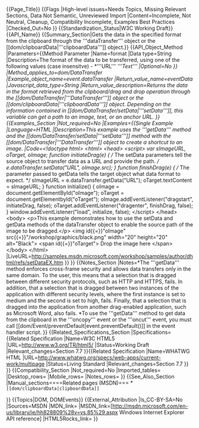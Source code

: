 {{Page_Title}}
{{Flags
|High-level issues=Needs Topics, Missing Relevant Sections, Data Not Semantic, Unreviewed Import
|Content=Incomplete, Not Neutral, Cleanup, Compatibility Incomplete, Examples Best Practices
|Checked_Out=No
}}
{{Standardization_Status|W3C Working Draft}}
{{API_Name}}
{{Summary_Section|Gets the data in the specified format from the clipboard through the '''dataTransfer''' object or the [[dom/clipboardData|'''clipboardData''']] object.}}
{{API_Object_Method
|Parameters={{Method Parameter
|Name=format
|Data type=String
|Description=The format of the data to be transferred, using one of the following values (case insensitve) -
*'''URL'''
*'''Text'''
|Optional=No
}}
|Method_applies_to=dom/DataTransfer
|Example_object_name=event.dataTransfer
|Return_value_name=eventData
|Javascript_data_type=String
|Return_value_description=Returns the data in the format retrieved from the clipboard/drag and drop operation through the [[dom/DataTransfer|'''DataTransfer''']] object or the [[dom/clipboardData|'''clipboardData''']] object. Depending on the information contained in [[dom/DataTransfer/setData|'''setData''']], this variable can get a path to an image, text, or an anchor URL.
}}
{{Examples_Section
|Not_required=No
|Examples={{Single Example
|Language=HTML
|Description=This example uses the '''getData''' method and the [[dom/DataTransfer/setData|'''setData''']] method with the [[dom/DataTransfer|'''DataTransfer''']] object to create a shortcut to an image.
|Code=&lt;!doctype html&gt;
&lt;html&gt;
 &lt;head&gt;
  &lt;script&gt;
var sImageURL, oTarget, oImage;
function initiateDrag(e) {
/*  The setData parameters tell the source object
   to transfer data as a URL and provide the path.  */
  e.dataTransfer.setData("URL", oImage.src);
}
function finishDrag(e) {
/*  The parameter passed to getData tells the target
    object what data format to expect.  */
  sImageURL = e.dataTransfer.getData("URL");
  oTarget.textContent = sImageURL;
}
function initialize() {
 oImage = document.getElementById("oImage");
 oTarget = document.getElementbyId("oTarget");
 oImage.addEventListener("dragstart", initiateDrag, false);
 oTarget.addEventListener("dragenter", finishDrag, false);
}
window.addEventListener("load", initialize, false);
  &lt;/script&gt;
 &lt;/head&gt;
 &lt;body&gt;
  &lt;p&gt;This example demonstrates how to use the setData and getData methods of the dataTransfer object to enable the source path of the image to be dragged.&lt;/p&gt;
  &lt;img id{{=}}"oImage" src{{=}}"/workshop/graphics/black.png" width="20" height="20" alt="Black"&gt;
  &lt;span id{{=}}"oTarget"&gt;
    Drop the image here
  &lt;/span&gt;
 &lt;/body&gt;
&lt;/html&gt;
|LiveURL=http://samples.msdn.microsoft.com/workshop/samples/author/dhtml/refs/setDataEX.htm
}}
}}
{{Notes_Section
|Notes=*The '''getData''' method enforces cross-frame security and allows data transfers only in the same domain. To the user, this means that a selection that is dragged between different security protocols, such as HTTP and HTTPS, fails. In addition, that a selection that is dragged between two instances of the application with different security levels, where the first instance is set to medium and the second is set to high, fails. Finally, that a selection that is dragged into the application from another drag-enabled application, such as Microsoft Word, also fails.
*To use the '''getData''' method to get data from the clipboard in the '''oncopy''' event or the '''oncut''' event, you must call [[dom/Event/preventDefault|event.preventDefault()]] in the event handler script.
}}
{{Related_Specifications_Section
|Specifications={{Related Specification
|Name=W3C HTML5
|URL=http://www.w3.org/TR/html5/
|Status=Working Draft
|Relevant_changes=Section 7.7
}}{{Related Specification
|Name=WHATWG HTML
|URL=http://www.whatwg.org/specs/web-apps/current-work/multipage
|Status=Living Standard
|Relevant_changes=Section 7.7
}}
}}
{{Compatibility_Section
|Not_required=No
|Imported_tables=
|Desktop_rows=
|Mobile_rows=
|Notes_rows=
}}
{{See_Also_Section
|Manual_sections====Related pages (MSDN)===
*<code>[[dom/clipboardData|clipboardData]]</code>

}}
{{Topics|DOM, DOMEvents}}
{{External_Attribution
|Is_CC-BY-SA=No
|Sources=MSDN
|MDN_link=
|MSDN_link=[http://msdn.microsoft.com/en-us/library/ie/hh828809%28v=vs.85%29.aspx Windows Internet Explorer API reference]
|HTML5Rocks_link=
}}